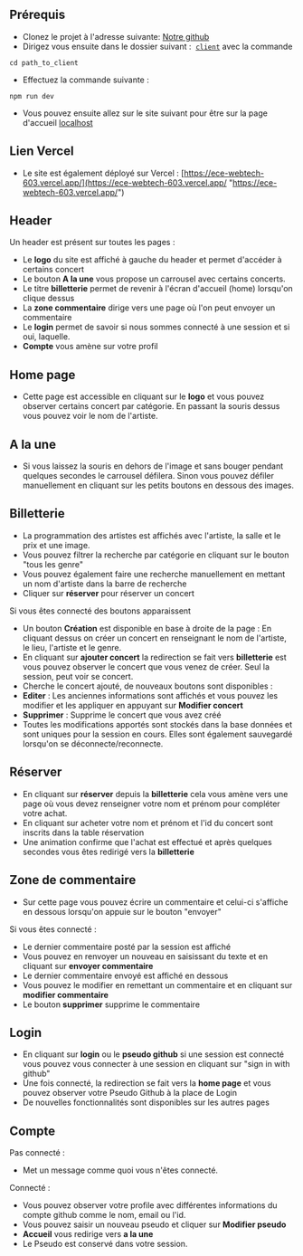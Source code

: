 ## Prérequis 

* Clonez le projet à l'adresse suivante: [Notre github](https://github.com/AlexandreChauchard/ece-webtech-603/tree/main)
* Dirigez vous ensuite dans le dossier suivant :  [`client`](https://github.com/AlexandreChauchard/ece-webtech-603/tree/main/client) avec la commande 
```shell
cd path_to_client
```

* Effectuez la commande suivante :

```shell
npm run dev
```

* Vous pouvez ensuite allez sur le site suivant pour être sur la page d'accueil [localhost](https://localhost:3000/articles)

## Lien Vercel

* Le site est également déployé sur Vercel : [https://ece-webtech-603.vercel.app/](https://ece-webtech-603.vercel.app/ "https://ece-webtech-603.vercel.app/")
## Header

Un header est présent sur toutes les pages :
- Le **logo** du site est affiché à gauche du header et permet d'accéder à certains concert 
- Le bouton **A la une** vous propose un carrousel avec certains concerts.
- Le titre **billetterie** permet de revenir à l'écran d'accueil (home) lorsqu'on clique dessus
- La **zone commentaire** dirige vers une page où l'on peut envoyer un commentaire
- Le **login** permet de savoir si nous sommes connecté à une session et si oui, laquelle.
- **Compte** vous amène sur votre profil

## Home page

* Cette page est accessible en cliquant sur le **logo** et vous pouvez observer certains concert par catégorie. En passant la souris dessus vous pouvez voir le nom de l'artiste.

## A la une

* Si vous laissez la souris en dehors de l'image et sans bouger pendant quelques secondes le carrousel défilera. Sinon vous pouvez défiler manuellement en cliquant sur les petits boutons en dessous des images.
## Billetterie

* La programmation des artistes est affichés avec l'artiste, la salle et le prix et une image.
* Vous pouvez filtrer la recherche par catégorie en cliquant sur le bouton "tous les genre"
* Vous pouvez également faire une recherche manuellement en mettant un nom d'artiste dans la barre de recherche
* Cliquer sur  **réserver** pour réserver un concert

Si vous êtes connecté des boutons apparaissent 

* Un bouton **Création** est disponible en base à droite de la page :
En cliquant dessus on créer un concert en renseignant le nom de l'artiste, le lieu, l'artiste et le genre.
* En cliquant sur **ajouter concert** la redirection se fait vers **billetterie** est vous pouvez observer le concert que vous venez de créer. Seul la session, peut voir se concert.
* Cherche le concert ajouté, de nouveaux boutons sont disponibles :
* **Editer** : Les anciennes informations sont affichés et vous pouvez les modifier et les appliquer en appuyant sur **Modifier concert**
* **Supprimer** : Supprime le concert que vous avez créé
* Toutes les modifications apportés  sont stockés dans la base données et sont uniques pour la session en cours. Elles sont également sauvegardé lorsqu'on se déconnecte/reconnecte.
## Réserver

* En cliquant sur **réserver** depuis la **billetterie** cela vous amène vers une page où vous devez renseigner votre nom et prénom pour compléter votre achat.
* En cliquant sur acheter votre nom et prénom et l'id du concert sont inscrits dans la table réservation
* Une animation confirme que l'achat est effectué et après quelques secondes vous êtes redirigé vers la **billetterie**

## Zone de commentaire

* Sur cette page vous pouvez écrire un commentaire et celui-ci s'affiche en dessous lorsqu'on appuie sur le bouton "envoyer"

Si vous êtes connecté :

* Le dernier commentaire posté par la session est affiché
* Vous pouvez en renvoyer un nouveau en saisissant du texte et en cliquant sur **envoyer commentaire** 
* Le dernier commentaire envoyé est affiché en dessous
* Vous pouvez le modifier en remettant un commentaire et en cliquant sur **modifier commentaire**
* Le bouton **supprimer** supprime le commentaire
## Login 

* En cliquant sur **login** ou le **pseudo github** si une session est connecté vous pouvez vous connecter à une session en cliquant sur "sign in with github"
* Une fois connecté, la redirection se fait vers la **home page** et vous pouvez observer votre Pseudo Github à la place de Login
* De nouvelles fonctionnalités sont disponibles sur les autres pages

## Compte 

Pas connecté :

* Met un message comme quoi vous n'êtes connecté.

Connecté :

* Vous pouvez observer votre profile avec différentes informations du compte github comme le nom, email ou l'id.
* Vous pouvez saisir un nouveau pseudo et cliquer sur **Modifier pseudo**
* **Accueil** vous redirige vers **a la une** 
* Le Pseudo est conservé dans votre session.